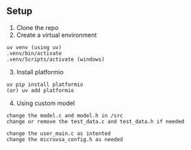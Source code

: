 ## Setup

1. Clone the repo
2. Create a virtual environment
```
uv venv (using uv)
.venv/bin/activate
.venv/Scripts/activate (windows)
```
3. Install platformio
```
uv pip install platformio
(or) uv add platformio
```
4. Using custom model
```
change the model.c and model.h in /src
change or remove the test_data.c and test_data.h if needed

change the user_main.c as intented
change the microvsa_config.h as needed
```
